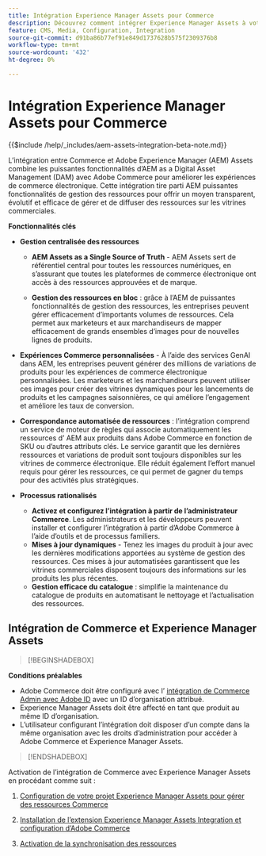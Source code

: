 ```yaml
---
title: Intégration Experience Manager Assets pour Commerce
description: Découvrez comment intégrer Experience Manager Assets à votre instance  [!DNL Commerce] pour accéder à d’innombrables ressources multimédias à utiliser dans votre boutique.
feature: CMS, Media, Configuration, Integration
source-git-commit: d91ba86b77ef91e849d1737628b575f2309376b8
workflow-type: tm+mt
source-wordcount: '432'
ht-degree: 0%

---
```


# Intégration Experience Manager Assets pour Commerce

{{$include /help/_includes/aem-assets-integration-beta-note.md}}

L’intégration entre Commerce et Adobe Experience Manager (AEM) Assets combine les puissantes fonctionnalités d’AEM as a Digital Asset Management (DAM) avec Adobe Commerce pour améliorer les expériences de commerce électronique. Cette intégration tire parti AEM puissantes fonctionnalités de gestion des ressources pour offrir un moyen transparent, évolutif et efficace de gérer et de diffuser des ressources sur les vitrines commerciales.

**Fonctionnalités clés**

- **Gestion centralisée des ressources**

   - **AEM Assets as a Single Source of Truth** - AEM Assets sert de référentiel central pour toutes les ressources numériques, en s’assurant que toutes les plateformes de commerce électronique ont accès à des ressources approuvées et de marque.

   - **Gestion des ressources en bloc** : grâce à l’AEM de puissantes fonctionnalités de gestion des ressources, les entreprises peuvent gérer efficacement d’importants volumes de ressources. Cela permet aux marketeurs et aux marchandiseurs de mapper efficacement de grands ensembles d’images pour de nouvelles lignes de produits.

- **Expériences Commerce personnalisées** - À l’aide des services GenAI dans AEM, les entreprises peuvent générer des millions de variations de produits pour les expériences de commerce électronique personnalisées. Les marketeurs et les marchandiseurs peuvent utiliser ces images pour créer des vitrines dynamiques pour les lancements de produits et les campagnes saisonnières, ce qui améliore l’engagement et améliore les taux de conversion.

- **Correspondance automatisée de ressources** : l’intégration comprend un service de moteur de règles qui associe automatiquement les ressources d’ AEM aux produits dans Adobe Commerce en fonction de SKU ou d’autres attributs clés. Le service garantit que les dernières ressources et variations de produit sont toujours disponibles sur les vitrines de commerce électronique. Elle réduit également l’effort manuel requis pour gérer les ressources, ce qui permet de gagner du temps pour des activités plus stratégiques.

- **Processus rationalisés**
   - **Activez et configurez l’intégration à partir de l’administrateur Commerce**. Les administrateurs et les développeurs peuvent installer et configurer l’intégration à partir d’Adobe Commerce à l’aide d’outils et de processus familiers.
   - **Mises à jour dynamiques** - Tenez les images du produit à jour avec les dernières modifications apportées au système de gestion des ressources. Ces mises à jour automatisées garantissent que les vitrines commerciales disposent toujours des informations sur les produits les plus récentes.
   - **Gestion efficace du catalogue** : simplifie la maintenance du catalogue de produits en automatisant le nettoyage et l’actualisation des ressources.

## Intégration de Commerce et Experience Manager Assets

>[!BEGINSHADEBOX]

**Conditions préalables**

- Adobe Commerce doit être configuré avec l’ [intégration de Commerce Admin avec Adobe ID](/help/getting-started/adobe-ims-config.md) avec un ID d’organisation attribué.
- Experience Manager Assets doit être affecté en tant que produit au même ID d’organisation.
- L’utilisateur configurant l’intégration doit disposer d’un compte dans la même organisation avec les droits d’administration pour accéder à Adobe Commerce et Experience Manager Assets.

>[!ENDSHADEBOX]

Activation de l’intégration de Commerce avec Experience Manager Assets en procédant comme suit :

1. [Configuration de votre projet Experience Manager Assets pour gérer des ressources Commerce](aem-assets-configure-aem.md)

1. [Installation de l’extension Experience Manager Assets Integration et configuration d’Adobe Commerce](aem-assets-configure-commerce.md)

1. [Activation de la synchronisation des ressources](aem-assets-setup-synchronization.md)
